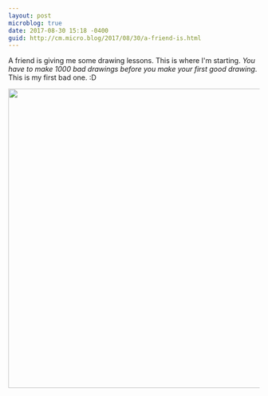 ```yaml
---
layout: post
microblog: true
date: 2017-08-30 15:18 -0400
guid: http://cm.micro.blog/2017/08/30/a-friend-is.html
---
```

A friend is giving me some drawing lessons. This is where I'm starting. _You have to make 1000 bad drawings before you make your first good drawing_. This is my first bad one. :D

<img src="http://techartjam.com/uploads/2017/4538879ff9.jpg" width="600" height="600" />
